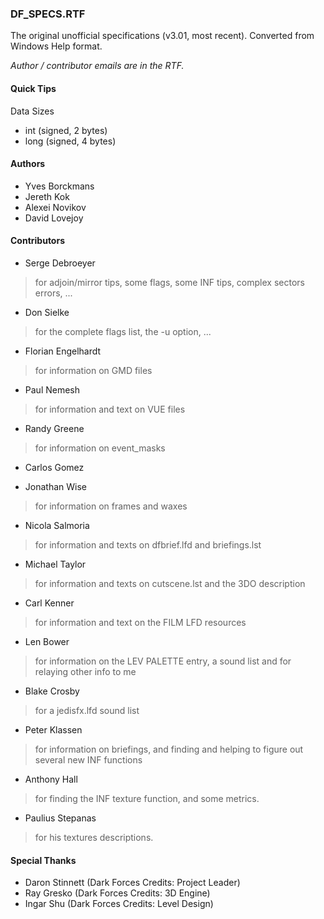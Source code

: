 ### DF_SPECS.RTF
The original unofficial specifications (v3.01, most recent). Converted from Windows Help format.

*Author / contributor emails are in the RTF.*

#### Quick Tips
Data Sizes
* int (signed, 2 bytes)
* long (signed, 4 bytes)

#### Authors
* Yves Borckmans
* Jereth Kok
* Alexei Novikov
* David Lovejoy

#### Contributors
* Serge Debroeyer
> for adjoin/mirror tips, some flags, some INF tips, complex sectors errors, ...

* Don Sielke
> for the complete flags list, the -u option, ...

* Florian Engelhardt
> for information on GMD files

* Paul Nemesh
> for information and text on VUE files

* Randy Greene
> for information on event_masks

* Carlos Gomez

* Jonathan Wise
> for information on frames and waxes

* Nicola Salmoria
> for information and texts on dfbrief.lfd and briefings.lst

* Michael Taylor
> for information and texts on cutscene.lst and the 3DO description

* Carl Kenner
> for information and text on the FILM LFD resources

* Len Bower
> for information on the LEV PALETTE entry, a sound list and for relaying other info to me

* Blake Crosby
> for a jedisfx.lfd sound list

* Peter Klassen
> for information on briefings, and finding and helping to figure out several new INF functions

* Anthony Hall
> for finding the INF texture function, and some metrics.

* Paulius Stepanas
> for his textures descriptions.

#### Special Thanks
* Daron Stinnett (Dark Forces Credits: Project Leader)
* Ray Gresko (Dark Forces Credits: 3D Engine)
* Ingar Shu (Dark Forces Credits: Level Design)
